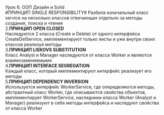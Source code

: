 Урок 6. ООП Дизайн и Solid\
#ПРИНЦИП SINGLE RESPONSIBILITY#
Разбила изначальный класс service на несколько классов отвечающих отдельно за методы создания,
поиска и чтения\
2.**ПРИНЦИП OPEN CLOSED**\
Наследуются 2 класса (Create и Delete) от одного интерфейса CreateDelService, имплементируют только листы
и уже внутри своих классов реализуя методы\
3.**ПРИНЦИП LISKOVS SUBSTITUTION**\
Класс Analyst и Manager наследуются от класса Worker и являются взаимозаменяемыми\
4.**ПРИНЦИП INTERFACE SEGREGATION**\
Каждый класс, который имплементируют инткрфейс реализует его методы\
5.**ПРИНЦИП DEPENDENCY INVERSION**\
Используется интерфейс WorkerService, где опеределяются методы, абстрактный класс Worker, где описываются
свойства объектов, имплементирует WorkerService, наследники класса Worker (Analyst и Manager) реализуют в себе
методы интерфейса и наследуют свойства от класса Worker
